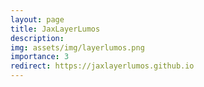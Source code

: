 ```yaml
---
layout: page
title: JaxLayerLumos
description:
img: assets/img/layerlumos.png
importance: 3
redirect: https://jaxlayerlumos.github.io
---
```


